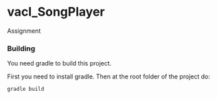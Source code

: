 # vacl_SongPlayer
Assignment 

### Building

You need gradle to build this project.

First you need to install gradle. Then at the root folder of the project do:
```
gradle build
```